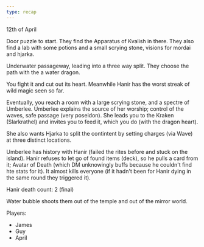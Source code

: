 ```yaml
---
type: recap
---
```


12th of April

Door puzzle to start. They find the Apparatus of Kvalish in there.
They also find a lab with some potions and a small scrying stone, visions for mordai and hjarka.

Underwater passageway, leading into a three way split.
They choose the path with the a water dragon.

You fight it and cut out its heart. Meanwhile Hanir has the worst streak of wild magic seen so far.

Eventually, you reach a room with a large scrying stone, and a spectre of Umberlee.
Umberlee explains the source of her worship; control of the waves, safe passage (very poseidon).
She leads you to the Kraken (Slarkrathel) and invites you to feed it, which you do (with the dragon heart).

She also wants Hjarka to split the contintent by setting charges (via Wave) at three distinct locations.

Umberlee has history with Hanir (failed the rites before and stuck on the island). Hanir refuses to let go of found items (deck), so he pulls a card from it; Avatar of Death (which DM unknowingly buffs because he couldn't find hte stats for it).
It almost kills everyone (if it hadn't been for Hanir dying in the same round they triggered it).

Hanir death count: 2 (final)

Water bubble shoots them out of the temple and out of the mirror world.

Players:
- James
- Guy
- April